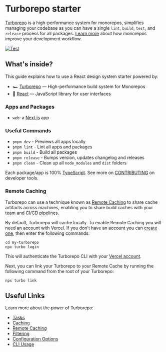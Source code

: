 # Turborepo starter

[Turborepo](https://turbo.build/repo) is a high-performance system for monorepos, simplifies managing your codebase as you can have a single `lint`, `build`, `test`, and `release` process for all packages. [Learn more](https://vercel.com/blog/monorepos-are-changing-how-teams-build-software) about how monorepos improve your development workflow.

[![Test](https://github.com/du5rte/turborepo/actions/workflows/test.yml/badge.svg)](https://github.com/du5rte/turborepo/actions/workflows/test.yml)

## What's inside?

This guide explains how to use a React design system starter powered by:

- 🏎 [Turborepo](https://turbo.build/repo) — High-performance build system for Monorepos
- 🚀 [React](https://reactjs.org/) — JavaScript library for user interfaces

### Apps and Packages

- `web`: a [Next.js](https://nextjs.org/) app

### Useful Commands

- `pnpm dev` - Previews all apps locally
- `pnpm lint` - Lint all apps and packages
- `pnpm build` - Build all packages
- `pnpm release` - Bumps version, updates changelog and releases
- `pnpm clean` - Clean up all `node_modules` and `dist` folders

Each package/app is 100% [TypeScript](https://www.typescriptlang.org/). See more on [CONTRIBUTING](/CONTRIBUTING.md) on developer tools.

### Remote Caching

Turborepo can use a technique known as [Remote Caching](https://turbo.build/repo/docs/core-concepts/remote-caching) to share cache artifacts across machines, enabling you to share build caches with your team and CI/CD pipelines.

By default, Turborepo will cache locally. To enable Remote Caching you will need an account with Vercel. If you don't have an account you can [create one](https://vercel.com/signup), then enter the following commands:

```
cd my-turborepo
npx turbo login
```

This will authenticate the Turborepo CLI with your [Vercel account](https://vercel.com/docs/concepts/personal-accounts/overview).

Next, you can link your Turborepo to your Remote Cache by running the following command from the root of your Turborepo:

```
npx turbo link
```

## Useful Links

Learn more about the power of Turborepo:

- [Tasks](https://turbo.build/repo/docs/core-concepts/monorepos/running-tasks)
- [Caching](https://turbo.build/repo/docs/core-concepts/caching)
- [Remote Caching](https://turbo.build/repo/docs/core-concepts/remote-caching)
- [Filtering](https://turbo.build/repo/docs/core-concepts/monorepos/filtering)
- [Configuration Options](https://turbo.build/repo/docs/reference/configuration)
- [CLI Usage](https://turbo.build/repo/docs/reference/command-line-reference)
